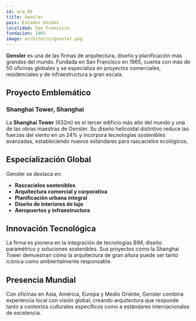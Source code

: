 ```yaml
---
id: arq_05
title: Gensler
pais: Estados Unidos
localidad: San Francisco
fundacion: 1965
image: architects/gensler.png
---
```


**Gensler** es una de las firmas de arquitectura, diseño y planificación más grandes del mundo. Fundada en San Francisco en 1965, cuenta con más de 50 oficinas globales y se especializa en proyectos comerciales, residenciales y de infraestructura a gran escala.

## Proyecto Emblemático

### Shanghai Tower, Shanghai

La **Shanghai Tower** (632m) es el tercer edificio más alto del mundo y una de las obras maestras de Gensler. Su diseño helicoidal distintivo reduce las fuerzas del viento en un 24% y incorpora tecnologías sostenibles avanzadas, estableciendo nuevos estándares para rascacielos ecológicos.

## Especialización Global

Gensler se destaca en:

- **Rascacielos sostenibles**
- **Arquitectura comercial y corporativa**
- **Planificación urbana integral**
- **Diseño de interiores de lujo**
- **Aeropuertos y infraestructura**

## Innovación Tecnológica

La firma es pionera en la integración de tecnologías BIM, diseño paramétrico y soluciones sostenibles. Sus proyectos como la Shanghai Tower demuestran cómo la arquitectura de gran altura puede ser tanto icónica como ambientalmente responsable.

## Presencia Mundial

Con oficinas en Asia, América, Europa y Medio Oriente, Gensler combina experiencia local con visión global, creando arquitectura que responde tanto a contextos culturales específicos como a estándares internacionales de excelencia.
